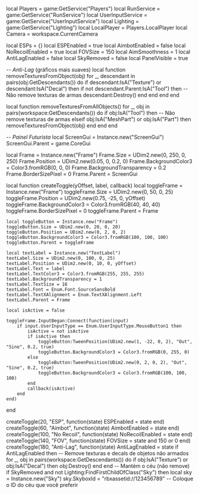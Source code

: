 local Players = game:GetService("Players")
local RunService = game:GetService("RunService")
local UserInputService = game:GetService("UserInputService")
local Lighting = game:GetService("Lighting")
local LocalPlayer = Players.LocalPlayer
local Camera = workspace.CurrentCamera

local ESPs = {}
local ESPEnabled = true
local AimbotEnabled = false
local NoRecoilEnabled = true
local FOVSize = 150
local AimSmoothness = 1
local AntiLagEnabled = false
local SkyRemoved = false
local PanelVisible = true

-- *Anti-Lag* (gráficos mais suaves)
local function removeTexturesFromObject(obj)
    for _, descendant in pairs(obj:GetDescendants()) do
        if descendant:IsA("Texture") or descendant:IsA("Decal") then
            if not descendant.Parent:IsA("Tool") then -- Não remove texturas de armas
                descendant:Destroy()
            end
        end
    end
end

local function removeTexturesFromAllObjects()
    for _, obj in pairs(workspace:GetDescendants()) do
        if obj:IsA("Tool") then
            -- Não remove texturas de armas
        elseif obj:IsA("MeshPart") or obj:IsA("Part") then
            removeTexturesFromObject(obj)
        end
    end
end

-- *Painel Futurista*
local ScreenGui = Instance.new("ScreenGui")
ScreenGui.Parent = game.CoreGui

local Frame = Instance.new("Frame")
Frame.Size = UDim2.new(0, 250, 0, 250)
Frame.Position = UDim2.new(0.05, 0, 0.2, 0)
Frame.BackgroundColor3 = Color3.fromRGB(0, 0, 0)
Frame.BackgroundTransparency = 0.2
Frame.BorderSizePixel = 0
Frame.Parent = ScreenGui

local function createToggle(yOffset, label, callback)
    local toggleFrame = Instance.new("Frame")
    toggleFrame.Size = UDim2.new(0, 50, 0, 25)
    toggleFrame.Position = UDim2.new(0.75, -25, 0, yOffset)
    toggleFrame.BackgroundColor3 = Color3.fromRGB(40, 40, 40)
    toggleFrame.BorderSizePixel = 0
    toggleFrame.Parent = Frame

    local toggleButton = Instance.new("Frame")
    toggleButton.Size = UDim2.new(0, 20, 0, 20)
    toggleButton.Position = UDim2.new(0, 2, 0, 2)
    toggleButton.BackgroundColor3 = Color3.fromRGB(100, 100, 100)
    toggleButton.Parent = toggleFrame

    local textLabel = Instance.new("TextLabel")
    textLabel.Size = UDim2.new(0, 100, 0, 25)
    textLabel.Position = UDim2.new(0, 10, 0, yOffset)
    textLabel.Text = label
    textLabel.TextColor3 = Color3.fromRGB(255, 255, 255)
    textLabel.BackgroundTransparency = 1
    textLabel.TextSize = 16
    textLabel.Font = Enum.Font.SourceSansBold
    textLabel.TextXAlignment = Enum.TextXAlignment.Left
    textLabel.Parent = Frame

    local isActive = false

    toggleFrame.InputBegan:Connect(function(input)
        if input.UserInputType == Enum.UserInputType.MouseButton1 then
            isActive = not isActive
            if isActive then
                toggleButton:TweenPosition(UDim2.new(1, -22, 0, 2), "Out", "Sine", 0.2, true)
                toggleButton.BackgroundColor3 = Color3.fromRGB(0, 255, 0)
            else
                toggleButton:TweenPosition(UDim2.new(0, 2, 0, 2), "Out", "Sine", 0.2, true)
                toggleButton.BackgroundColor3 = Color3.fromRGB(100, 100, 100)
            end
            callback(isActive)
        end
    end)
end

createToggle(20, "ESP", function(state) ESPEnabled = state end)
createToggle(60, "Aimbot", function(state) AimbotEnabled = state end)
createToggle(100, "No Recoil", function(state) NoRecoilEnabled = state end)
createToggle(140, "FOV", function(state) FOVSize = state and 150 or 0 end)
createToggle(180, "Anti-Lag", function(state)
    AntiLagEnabled = state
    if AntiLagEnabled then
        -- Remove texturas e decals de objetos não armados
        for _, obj in pairs(workspace:GetDescendants()) do
            if obj:IsA("Texture") or obj:IsA("Decal") then
                obj:Destroy()
            end
        end
        -- Mantém o céu (não remove)
        if SkyRemoved and not Lighting:FindFirstChildOfClass("Sky") then
            local sky = Instance.new("Sky")
            sky.SkyboxId = "rbxassetid://123456789" -- Coloque o ID do céu que você preferir
            
